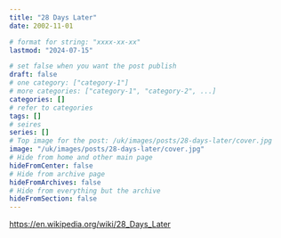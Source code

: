 ```yaml
---
title: "28 Days Later"
date: 2002-11-01

# format for string: "xxxx-xx-xx"
lastmod: "2024-07-15"

# set false when you want the post publish
draft: false
# one category: ["category-1"]
# more categories: ["category-1", "category-2", ...]
categories: []
# refer to categories
tags: []
# seires
series: []
# Top image for the post: /uk/images/posts/28-days-later/cover.jpg
image: "/uk/images/posts/28-days-later/cover.jpg"
# Hide from home and other main page
hideFromCenter: false
# Hide from archive page
hideFromArchives: false
# Hide from everything but the archive
hideFromSection: false
---
```

https://en.wikipedia.org/wiki/28_Days_Later
<!--more-->